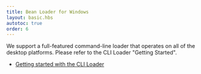 ```yaml
---
title: Bean Loader for Windows
layout: basic.hbs
autotoc: true
order: 6
---
```


We support a full-featured command-line loader that operates on all of the desktop platforms. Please refer to the CLI Loader "Getting Started".

* [Getting started with the CLI Loader](../cli-loader/)
